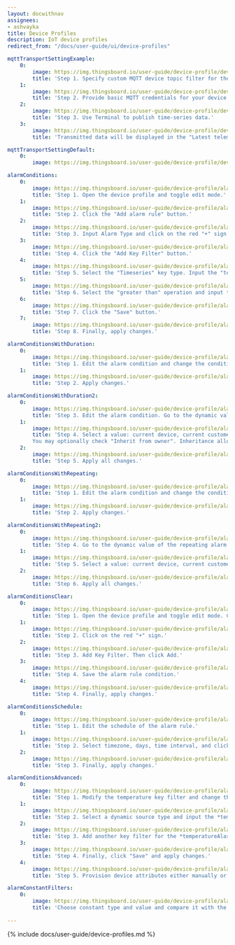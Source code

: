 ```yaml
---
layout: docwithnav
assignees:
- ashvayka
title: Device Profiles
description: IoT device profiles
redirect_from: "/docs/user-guide/ui/device-profiles"

mqttTransportSettingExample:
    0:
        image: https://img.thingsboard.io/user-guide/device-profile/device-profile-transport-setting-mqtt-example-1-ce.png
        title: 'Step 1. Specify custom MQTT device topic filter for the Device profile.'
    1:
        image: https://img.thingsboard.io/user-guide/device-profile/device-profile-transport-setting-mqtt-example-2-ce.png
        title: 'Step 2. Provide basic MQTT credentials for your device with the client id ‘c1’, username ‘t1’ and password ‘secret’.'
    2:
        image: https://img.thingsboard.io/user-guide/device-profile/device-profile-transport-setting-mqtt-example-3-ce.png
        title: 'Step 3. Use Terminal to publish time-series data.'
    3:
        image: https://img.thingsboard.io/user-guide/device-profile/device-profile-transport-setting-mqtt-example-4-ce.png
        title: 'Transmitted data will be displayed in the "Latest telemetry" tab of the device.'

mqttTransportSettingDefault:
    0:
        image: https://img.thingsboard.io/user-guide/device-profile/device-profile-transport-setting-mqtt-1-ce.png

alarmСonditions:
    0:
        image: https://img.thingsboard.io/user-guide/device-profile/alarm-example-1-step-1-ce.png
        title: 'Step 1. Open the device profile and toggle edit mode.'
    1:
        image: https://img.thingsboard.io/user-guide/device-profile/alarm-example-1-step-2-ce.png
        title: 'Step 2. Click the "Add alarm rule" button.'
    2:
        image: https://img.thingsboard.io/user-guide/device-profile/alarm-example-1-step-3-ce.png
        title: 'Step 3. Input Alarm Type and click on the red "+" sign.'
    3:
        image: https://img.thingsboard.io/user-guide/device-profile/alarm-example-1-step-4-ce.png
        title: 'Step 4. Click the "Add Key Filter" button.'
    4:
        image: https://img.thingsboard.io/user-guide/device-profile/alarm-example-1-step-5-ce.png
        title: 'Step 5. Select the "Timeseries" key type. Input the "temperature" key name. Change "Value type" to "Numeric". Click the "Add" button.'
    5:
        image: https://img.thingsboard.io/user-guide/device-profile/alarm-example-1-step-6-ce.png
        title: 'Step 6. Select the "greater than" operation and input the threshold value. Click "Add".'
    6:
        image: https://img.thingsboard.io/user-guide/device-profile/alarm-example-1-step-7-ce.png
        title: 'Step 7. Click the "Save" button.'
    7:
        image: https://img.thingsboard.io/user-guide/device-profile/alarm-example-1-step-8-ce.png
        title: 'Step 8. Finally, apply changes.'

alarmСonditionsWithDuration:
    0:
        image: https://img.thingsboard.io/user-guide/device-profile/alarm-example-2-step-1-ce.png
        title: 'Step 1. Edit the alarm condition and change the condition type to "Duration". Specify duration value and unit. Save the condition.'
    1:
        image: https://img.thingsboard.io/user-guide/device-profile/alarm-example-2-step-2-ce.png
        title: 'Step 2. Apply changes.'

alarmСonditionsWithDuration2:
    0:
        image: https://img.thingsboard.io/user-guide/device-profile/alarm-example-2-step-4-ce.png
        title: 'Step 3. Edit the alarm condition. Go to the dynamic value of the alarm delay by pressing the "Switch to dynamic value" button;'
    1:
        image: https://img.thingsboard.io/user-guide/device-profile/alarm-example-2-step-5-ce.png
        title: 'Step 4. Select a value: current device, current customer or current tenant. And specify the attribute from which the alarm threshold value will be taken.
        You may optionally check "Inherit from owner". Inheritance allows to take the threshold value from customer if it is not set on the device level. If the attribute value is not set on both device and customer levels, rule will take the value from the tenant attributes;'
    2:
        image: https://img.thingsboard.io/user-guide/device-profile/alarm-example-2-step-6-ce.png
        title: 'Step 5. Apply all changes.'

alarmСonditionsWithRepeating:
    0:
        image: https://img.thingsboard.io/user-guide/device-profile/alarm-example-3-step-1-ce.png
        title: 'Step 1. Edit the alarm condition and change the condition type to "Repeating". Specify "3" as "Count of events" to trigger the alarm. This value will be used by default, if no attribute is set for your device. Save the condition.'
    1:
        image: https://img.thingsboard.io/user-guide/device-profile/alarm-example-3-step-2-ce.png
        title: 'Step 2. Apply changes.'

alarmСonditionsWithRepeating2:
    0:
        image: https://img.thingsboard.io/user-guide/device-profile/alarm-example-3-step-3-ce.png
        title: 'Step 4. Go to the dynamic value of the repeating alarm condition by pressing the "Switch to dynamic value" button;'
    1:
        image: https://img.thingsboard.io/user-guide/device-profile/alarm-example-3-step-4-ce.png
        title: 'Step 5. Select a value: current device, current customer or current tenant. And specify the attribute from which the value will be taken, how many times the threshold value must be exceeded for an alarm to be triggered. You may optionally check "Inherit from owner". Inheritance allows to take the threshold value from customer if it is not set on the device level. If the attribute value is not set on both device and customer levels, rule will take the value from the tenant attributes;'
    2:
        image: https://img.thingsboard.io/user-guide/device-profile/alarm-example-3-step-5-ce.png
        title: 'Step 6. Apply all changes.'

alarmСonditionsClear:
    0:
        image: https://img.thingsboard.io/user-guide/device-profile/alarm-example-4-step-1-ce.png
        title: 'Step 1. Open the device profile and toggle edit mode. Click the "Add clear condition" button.'
    1:
        image: https://img.thingsboard.io/user-guide/device-profile/alarm-example-4-step-2-ce.png
        title: 'Step 2. Click on the red "+" sign.'
    2:
        image: https://img.thingsboard.io/user-guide/device-profile/alarm-example-4-step-3-ce.png
        title: 'Step 3. Add Key Filter. Then click Add.'
    3:
        image: https://img.thingsboard.io/user-guide/device-profile/alarm-example-4-step-4-ce.png
        title: 'Step 4. Save the alarm rule condition.'
    4:
        image: https://img.thingsboard.io/user-guide/device-profile/alarm-example-4-step-5-ce.png
        title: 'Step 4. Finally, apply changes.'

alarmСonditionsSchedule:
    0:
        image: https://img.thingsboard.io/user-guide/device-profile/alarm-example-5-step-1-ce.png
        title: 'Step 1. Edit the schedule of the alarm rule.'
    1:
        image: https://img.thingsboard.io/user-guide/device-profile/alarm-example-5-step-2-ce.png
        title: 'Step 2. Select timezone, days, time interval, and click "Save".'
    2:
        image: https://img.thingsboard.io/user-guide/device-profile/alarm-example-5-step-3-ce.png
        title: 'Step 3. Finally, apply changes.'

alarmСonditionsAdvanced:
    0:
        image: https://img.thingsboard.io/user-guide/device-profile/alarm-example-6-step-1-ce.png
        title: 'Step 1. Modify the temperature key filter and change the value type to dynamic.'
    1:
        image: https://img.thingsboard.io/user-guide/device-profile/alarm-example-6-step-2-ce.png
        title: 'Step 2. Select a dynamic source type and input the *temperatureAlarmThreshold*, then click "Update". You may optionally check "Inherit from owner". Inheritance allows to take the threshold value from customer if it is not set on the device level. If the attribute value is not set on both device and customer levels, rule will take the value from the tenant attributes.'
    2:
        image: https://img.thingsboard.io/user-guide/device-profile/alarm-example-6-step-3-ce.png
        title: 'Step 3. Add another key filter for the *temperatureAlarmFlag*, then click "Add".'
    3:
        image: https://img.thingsboard.io/user-guide/device-profile/alarm-example-6-step-4-ce.png
        title: 'Step 4. Finally, click "Save" and apply changes.'
    4:
        image: https://img.thingsboard.io/user-guide/device-profile/alarm-example-6-step-5-ce.png
        title: 'Step 5. Provision device attributes either manually or via the script.'

alarmСonstantFilters:
    0:
        image: https://img.thingsboard.io/user-guide/device-profile/alarm-example-7-step-1-ce.png
        title: 'Choose constant type and value and compare it with the value of the tenant or customer attribute. Apply all changes.'
 
---
```



{% include docs/user-guide/device-profiles.md %}